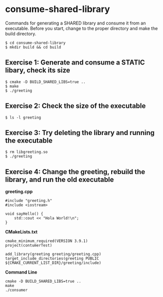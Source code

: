# consume-shared-library
Commands for generating a SHARED library and consume it from an executable. Before you start, change to the proper directory and make the build directory.
   ```
   $ cd consume-shared-library
   $ mkdir build && cd build
   ```
   
## Exercise 1: Generate and consume a STATIC libary, check its size
   ```
   $ cmake -D BUILD_SHARED_LIBS=true ..
   $ make
   $ ./greeting
   ```

## Exercise 2: Check the size of the executable
   ```
   $ ls -l greeting
   ```

## Exercise 3: Try deleting the library and running the executable
   ```
   $ rm libgreeting.so
   $ ./greeting
   ```

## Exercise 4: Change the greeting, rebuild the library, and run the old executable
**greeting.cpp**
   ```
   #include "greeting.h"
   #include <iostream>

   void sayHello() {
	   std::cout << "Hola World!\n";
   }
   ```

**CMakeLists.txt**
   ```
   cmake_minimum_required(VERSION 3.9.1)
   project(contumerTest)

   add_library(greeting greeting/greeting.cpp)
   target_include_directories(greeting PUBLIC ${CMAKE_CURRENT_LIST_DIR}/greeting/include)
   ```

**Command Line**
   ```
   cmake -D BUILD_SHARED_LIBS=true ..
   make
   ./consumer
   ```